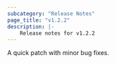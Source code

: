 ```yaml
---
subcategory: "Release Notes"
page_title: "v1.2.2"
description: |-
    Release notes for v1.2.2
---
```


A quick patch with minor bug fixes.

